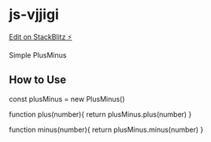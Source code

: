 # js-vjjigi

[Edit on StackBlitz ⚡️](https://stackblitz.com/edit/js-vjjigi)

Simple PlusMinus

## How to Use

const plusMinus = new PlusMinus()

function plus(number){
  return plusMinus.plus(number)
}

function minus(number){
  return plusMinus.minus(number)
}

